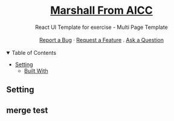 <h1 align="center">
  <a href="#">
    Marshall From AICC
  </a>
</h1>

<div align="center">
  React UI Template for exercise - Multi Page Template
  <br />
  <br />
  <a href="#">Report a Bug</a>
  ·
  <a href="#">Request a Feature</a>
  .
  <a href="#">Ask a Question</a>
</div>

<div align="center">
<br />
  
</div>

<details open="open">
<summary>Table of Contents</summary>

- [Setting](#setting)
  - [Built With](#built-with)

</details>

## Setting
## merge test
